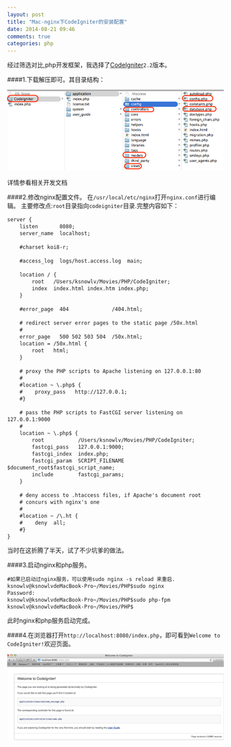 ```yaml
---
layout: post
title: "Mac-nginx下CodeIgniter的安装配置"
date: 2014-08-21 09:46
comments: true
categories: php
---
```


   经过筛选对比,php开发框架，我选择了[CodeIgniter](https://ellislab.com/codeigniter)`2.2`版本。

####1.下载解压即可。其目录结构：

![image](/images/post/2014-08-21-mac-nginx-xia-codeigniterde-an-zhuang-pei-zhi/codeigniter_dir.png)  

详情参看相关开发文档
 
####2.修改nginx配置文件。
在`/usr/local/etc/nginx`打开`nginx.conf`进行编辑。
主要修改点:`root`目录指向`codeigniter`目录.完整内容如下：

    server {
        listen       8080;
        server_name  localhost;

        #charset koi8-r;

        #access_log  logs/host.access.log  main;

        location / {
            root   /Users/ksnowlv/Movies/PHP/CodeIgniter;
            index  index.html index.htm index.php;
        }

        #error_page  404              /404.html;

        # redirect server error pages to the static page /50x.html
        #
        error_page   500 502 503 504  /50x.html;
        location = /50x.html {
            root   html;
        }

        # proxy the PHP scripts to Apache listening on 127.0.0.1:80
        #
        #location ~ \.php$ {
        #    proxy_pass   http://127.0.0.1;
        #}

        # pass the PHP scripts to FastCGI server listening on 127.0.0.1:9000
        #
        location ~ \.php$ {
            root           /Users/ksnowlv/Movies/PHP/CodeIgniter;
            fastcgi_pass   127.0.0.1:9000;
            fastcgi_index  index.php;
            fastcgi_param  SCRIPT_FILENAME $document_root$fastcgi_script_name;
            include        fastcgi_params;
        }

        # deny access to .htaccess files, if Apache's document root
        # concurs with nginx's one
        #
        #location ~ /\.ht {
        #    deny  all;
        #}
    }

当时在这折腾了半天，试了不少坑爹的做法。
    
####3.启动nginx和php服务。

    #如果已启动过nginx服务，可以使用sudo nginx -s reload 来重启.
    ksnowlv@ksnowlvdeMacBook-Pro~/Movies/PHP$sudo nginx
    Password:
    ksnowlv@ksnowlvdeMacBook-Pro~/Movies/PHP$sudo php-fpm
    ksnowlv@ksnowlvdeMacBook-Pro~/Movies/PHP$
 此时nginx和php服务启动完成。
 
####4.在浏览器打开`http://localhost:8080/index.php`，即可看到`Welcome to CodeIgniter!`欢迎页面。       

![image](/images/post/2014-08-21-mac-nginx-xia-codeigniterde-an-zhuang-pei-zhi/codeigniter_page.png) 

